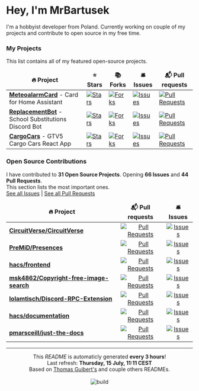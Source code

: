 <h1>Hey, I'm MrBartusek</h1>

<p>I'm a hobbyist developer from Poland. Currently working on couple of my projects and contribute to open source in my free time.</p>

<h3>My Projects</h3>
<p>This list contains all of my featured open-source projects.</p>
<table>
	<thead align="center">
		<tr border: none;>
		<td><b>🔥 Project</b></td>
		<td><b>⭐ Stars</b></td>
		<td><b>📚 Forks</b></td>
		<td><b>🛎 Issues</b></td>
		<td><b>📬 Pull requests</b></td>
	</tr>
	</thead>
	<tbody>
	  <tr>
			<td><a href="https://github.com/MrBartusek&#x2F;MeteoalarmCard"><b>MeteoalarmCard</b></a> - Card for Home Assistant</td>
			<td>
				<a href="https://github.com/MrBartusek&#x2F;MeteoalarmCard/stargazers">
					<img alt="Stars" src="https://img.shields.io/github/stars/MrBartusek&#x2F;MeteoalarmCard?style=flat-square&labelColor=343b41"/>
				</a>
			</td>
			<td>
				<a href="https://github.com/MrBartusek&#x2F;MeteoalarmCard/network/members">
					<img alt="Forks" src="https://img.shields.io/github/forks/MrBartusek&#x2F;MeteoalarmCard?style=flat-square&labelColor=343b41"/>
				</a>
			</td>
			<td>
				<a href="https://github.com/MrBartusek&#x2F;MeteoalarmCard/issues?q=is:issue+sort:updated-desc+is:open">
					<img alt="Issues" src="https://img.shields.io/github/issues/MrBartusek&#x2F;MeteoalarmCard?style=flat-square&labelColor=343b41"/>
				</a>
			</td>
			<td>
				<a href="https://github.com/MrBartusek&#x2F;MeteoalarmCard/pulls?q=is:pr+is:open+sort:updated-desc">
					<img alt="Pull Requests" src="https://img.shields.io/github/issues-pr/MrBartusek&#x2F;MeteoalarmCard?style=flat-square&labelColor=343b41"/>
				</a>
			</td>
		</tr>
	  <tr>
			<td><a href="https://github.com/ReplacementBot&#x2F;ReplacementBot"><b>ReplacementBot</b></a> - School Substitutions Discord Bot</td>
			<td>
				<a href="https://github.com/ReplacementBot&#x2F;ReplacementBot/stargazers">
					<img alt="Stars" src="https://img.shields.io/github/stars/ReplacementBot&#x2F;ReplacementBot?style=flat-square&labelColor=343b41"/>
				</a>
			</td>
			<td>
				<a href="https://github.com/ReplacementBot&#x2F;ReplacementBot/network/members">
					<img alt="Forks" src="https://img.shields.io/github/forks/ReplacementBot&#x2F;ReplacementBot?style=flat-square&labelColor=343b41"/>
				</a>
			</td>
			<td>
				<a href="https://github.com/ReplacementBot&#x2F;ReplacementBot/issues?q=is:issue+sort:updated-desc+is:open">
					<img alt="Issues" src="https://img.shields.io/github/issues/ReplacementBot&#x2F;ReplacementBot?style=flat-square&labelColor=343b41"/>
				</a>
			</td>
			<td>
				<a href="https://github.com/ReplacementBot&#x2F;ReplacementBot/pulls?q=is:pr+is:open+sort:updated-desc">
					<img alt="Pull Requests" src="https://img.shields.io/github/issues-pr/ReplacementBot&#x2F;ReplacementBot?style=flat-square&labelColor=343b41"/>
				</a>
			</td>
		</tr>
	  <tr>
			<td><a href="https://github.com/MrBartusek&#x2F;CargoCars"><b>CargoCars</b></a> - GTV5 Cargo Cars React App</td>
			<td>
				<a href="https://github.com/MrBartusek&#x2F;CargoCars/stargazers">
					<img alt="Stars" src="https://img.shields.io/github/stars/MrBartusek&#x2F;CargoCars?style=flat-square&labelColor=343b41"/>
				</a>
			</td>
			<td>
				<a href="https://github.com/MrBartusek&#x2F;CargoCars/network/members">
					<img alt="Forks" src="https://img.shields.io/github/forks/MrBartusek&#x2F;CargoCars?style=flat-square&labelColor=343b41"/>
				</a>
			</td>
			<td>
				<a href="https://github.com/MrBartusek&#x2F;CargoCars/issues?q=is:issue+sort:updated-desc+is:open">
					<img alt="Issues" src="https://img.shields.io/github/issues/MrBartusek&#x2F;CargoCars?style=flat-square&labelColor=343b41"/>
				</a>
			</td>
			<td>
				<a href="https://github.com/MrBartusek&#x2F;CargoCars/pulls?q=is:pr+is:open+sort:updated-desc">
					<img alt="Pull Requests" src="https://img.shields.io/github/issues-pr/MrBartusek&#x2F;CargoCars?style=flat-square&labelColor=343b41"/>
				</a>
			</td>
		</tr>
	</tbody>
</table>

<h3>Open Source Contributions</h3>
<p>
	I have contributed to <b>31 Open Source Projects</b>. 
	Opening <b>66 Issues</b> and <b>44 Pull Requests</b>.<br>
	This section lists the most important ones.<br>
	<a href="https://github.com/issues?q=is%3Aissue+author%3AMrBartusek">See all Issues</a> | <a href="https://github.com/pulls?q=is%3Apr+author%3AMrBartusek">See all Pull Requests</a>
<table>
	<thead align="center">
		<tr border: none;>
		<td><b>🔥 Project</b></td>
		<td><b>📬 Pull requests</b></td>
		<td><b>🛎 Issues</b></td>
	</tr>
	</thead>
	<tbody>
	  <tr>
			<td><a href="https://github.com/CircuitVerse&#x2F;CircuitVerse"><b>CircuitVerse&#x2F;CircuitVerse</b></a></td>
			<td align="center">
				<a href="https://github.com/CircuitVerse&#x2F;CircuitVerse/pulls?q=is:pr+sort:updated-desc+author:MrBartusek">
					<img alt="Pull Requests" src="https://img.shields.io/badge/pull%20requests-15-blueviolet?style=flat-square&labelColor=343b41"/>
				</a>
			</td>
			<td align="center">
				<a href="https://github.com/CircuitVerse&#x2F;CircuitVerse/issues?q=is:issue+sort:updated-desc+author:MrBartusek">
					<img alt="Issues" src="https://img.shields.io/badge/issues-32-blue?style=flat-square&labelColor=343b41"/>
				</a>
			</td>
		</tr>
	  <tr>
			<td><a href="https://github.com/PreMiD&#x2F;Presences"><b>PreMiD&#x2F;Presences</b></a></td>
			<td align="center">
				<a href="https://github.com/PreMiD&#x2F;Presences/pulls?q=is:pr+sort:updated-desc+author:MrBartusek">
					<img alt="Pull Requests" src="https://img.shields.io/badge/pull%20requests-10-blueviolet?style=flat-square&labelColor=343b41"/>
				</a>
			</td>
			<td align="center">
				<a href="https://github.com/PreMiD&#x2F;Presences/issues?q=is:issue+sort:updated-desc+author:MrBartusek">
					<img alt="Issues" src="https://img.shields.io/badge/issues-1-blue?style=flat-square&labelColor=343b41"/>
				</a>
			</td>
		</tr>
	  <tr>
			<td><a href="https://github.com/hacs&#x2F;frontend"><b>hacs&#x2F;frontend</b></a></td>
			<td align="center">
				<a href="https://github.com/hacs&#x2F;frontend/pulls?q=is:pr+sort:updated-desc+author:MrBartusek">
					<img alt="Pull Requests" src="https://img.shields.io/badge/pull%20requests-7-blueviolet?style=flat-square&labelColor=343b41"/>
				</a>
			</td>
			<td align="center">
				<a href="https://github.com/hacs&#x2F;frontend/issues?q=is:issue+sort:updated-desc+author:MrBartusek">
					<img alt="Issues" src="https://img.shields.io/badge/issues-0-blue?style=flat-square&labelColor=343b41"/>
				</a>
			</td>
		</tr>
	  <tr>
			<td><a href="https://github.com/msk4862&#x2F;Copyright-free-image-search"><b>msk4862&#x2F;Copyright-free-image-search</b></a></td>
			<td align="center">
				<a href="https://github.com/msk4862&#x2F;Copyright-free-image-search/pulls?q=is:pr+sort:updated-desc+author:MrBartusek">
					<img alt="Pull Requests" src="https://img.shields.io/badge/pull%20requests-3-blueviolet?style=flat-square&labelColor=343b41"/>
				</a>
			</td>
			<td align="center">
				<a href="https://github.com/msk4862&#x2F;Copyright-free-image-search/issues?q=is:issue+sort:updated-desc+author:MrBartusek">
					<img alt="Issues" src="https://img.shields.io/badge/issues-0-blue?style=flat-square&labelColor=343b41"/>
				</a>
			</td>
		</tr>
	  <tr>
			<td><a href="https://github.com/lolamtisch&#x2F;Discord-RPC-Extension"><b>lolamtisch&#x2F;Discord-RPC-Extension</b></a></td>
			<td align="center">
				<a href="https://github.com/lolamtisch&#x2F;Discord-RPC-Extension/pulls?q=is:pr+sort:updated-desc+author:MrBartusek">
					<img alt="Pull Requests" src="https://img.shields.io/badge/pull%20requests-2-blueviolet?style=flat-square&labelColor=343b41"/>
				</a>
			</td>
			<td align="center">
				<a href="https://github.com/lolamtisch&#x2F;Discord-RPC-Extension/issues?q=is:issue+sort:updated-desc+author:MrBartusek">
					<img alt="Issues" src="https://img.shields.io/badge/issues-1-blue?style=flat-square&labelColor=343b41"/>
				</a>
			</td>
		</tr>
	  <tr>
			<td><a href="https://github.com/hacs&#x2F;documentation"><b>hacs&#x2F;documentation</b></a></td>
			<td align="center">
				<a href="https://github.com/hacs&#x2F;documentation/pulls?q=is:pr+sort:updated-desc+author:MrBartusek">
					<img alt="Pull Requests" src="https://img.shields.io/badge/pull%20requests-2-blueviolet?style=flat-square&labelColor=343b41"/>
				</a>
			</td>
			<td align="center">
				<a href="https://github.com/hacs&#x2F;documentation/issues?q=is:issue+sort:updated-desc+author:MrBartusek">
					<img alt="Issues" src="https://img.shields.io/badge/issues-0-blue?style=flat-square&labelColor=343b41"/>
				</a>
			</td>
		</tr>
	  <tr>
			<td><a href="https://github.com/pmarsceill&#x2F;just-the-docs"><b>pmarsceill&#x2F;just-the-docs</b></a></td>
			<td align="center">
				<a href="https://github.com/pmarsceill&#x2F;just-the-docs/pulls?q=is:pr+sort:updated-desc+author:MrBartusek">
					<img alt="Pull Requests" src="https://img.shields.io/badge/pull%20requests-1-blueviolet?style=flat-square&labelColor=343b41"/>
				</a>
			</td>
			<td align="center">
				<a href="https://github.com/pmarsceill&#x2F;just-the-docs/issues?q=is:issue+sort:updated-desc+author:MrBartusek">
					<img alt="Issues" src="https://img.shields.io/badge/issues-2-blue?style=flat-square&labelColor=343b41"/>
				</a>
			</td>
		</tr>
	</tbody>
</table>

------------
<p align="center">
	This <i>README</i> is automaticly generated <b>every 3 hours</b>!<br>
	Last refresh: <b>Thursday, 15 July, 11:11 CEST</b><br>
	Based on <a href="https://github.com/thmsgbrt/thmsgbrt">Thomas Guibert's</a> and couple others READMEs.<br><br>
	<img alt="build" src="https://github.com/MrBartusek/MrBartusek/workflows/README%20build/badge.svg" />
</p>
